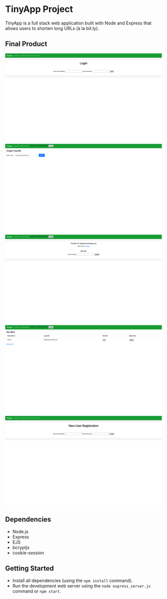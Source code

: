 # TinyApp Project

TinyApp is a full stack web application built with Node and Express that allows users to shorten long URLs (à la bit.ly).

## Final Product

!["TinyApp Login Page"](https://github.com/hissak/tinyapp/blob/master/docs/TinyApp%20Login.png?raw=true)
!["TinyApp URL Generator Page"](https://github.com/hissak/tinyapp/blob/master/docs/TinyApp%20URL%20Generator.png?raw=true)
!["TinyApp URL URL Summary Page"](https://github.com/hissak/tinyapp/blob/master/docs/TinyApp%20URL%20Summary.png?raw=true)
!["TinyApp URL Index Page"](https://github.com/hissak/tinyapp/blob/master/docs/TinyApp%20URLs%20Index.png?raw=true)
!["TinyApp User Registration Page"](https://github.com/hissak/tinyapp/blob/master/docs/TinyApp%20User%20Registration.png?raw=true)

## Dependencies

- Node.js
- Express
- EJS
- bcryptjs
- cookie-session

## Getting Started

- Install all dependencies (using the `npm install` command).
- Run the development web server using the `node express_server.js` command or `npm start`.
